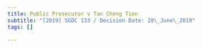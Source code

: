 ```yaml
---
title: Public Prosecutor v Tan Cheng Tien
subtitle: "[2019] SGDC 133 / Decision Date: 28\_June\_2019"
tags: []

---
```

